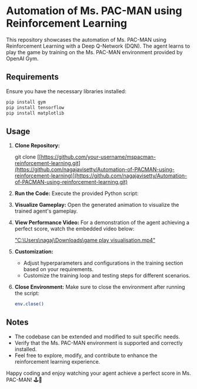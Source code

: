 # Automation of Ms. PAC-MAN using Reinforcement Learning

This repository showcases the automation of Ms. PAC-MAN using Reinforcement Learning with a Deep Q-Network (DQN). The agent learns to play the game by training on the Ms. PAC-MAN environment provided by OpenAI Gym.

## Requirements
Ensure you have the necessary libraries installed:

```bash
pip install gym
pip install tensorflow
pip install matplotlib
```

## Usage

1. **Clone Repository:**
   
   git clone [[https://github.com/your-username/mspacman-reinforcement-learning.git](https://github.com/nagajavisetty/Automation-of-PACMAN-using-reinforcement-learning)](https://github.com/nagajavisetty/Automation-of-PACMAN-using-reinforcement-learning.git)

2. **Run the Code:**
   Execute the provided Python script:

3. **Visualize Gameplay:**
   Open the generated animation to visualize the trained agent's gameplay.

4. **View Performance Video:**
   For a demonstration of the agent achieving a perfect score, watch the embedded video below:

   ["C:\\Users\\nagaj\\Downloads\\game play visualisation.mp4"](https://github.com/nagajavisetty/Automation-of-PACMAN-using-reinforcement-learning/assets/95474112/69fd5961-a184-4e04-9655-95a7c8a0c7fa)
   

5. **Customization:**
   - Adjust hyperparameters and configurations in the training section based on your requirements.
   - Customize the training loop and testing steps for different scenarios.

6. **Close Environment:**
   Make sure to close the environment after running the script:
   ```bash
   env.close()
   ```

## Notes
- The codebase can be extended and modified to suit specific needs.
- Verify that the Ms. PAC-MAN environment is supported and correctly installed.
- Feel free to explore, modify, and contribute to enhance the reinforcement learning experience.

Happy coding and enjoy watching your agent achieve a perfect score in Ms. PAC-MAN! 🕹️🚀
